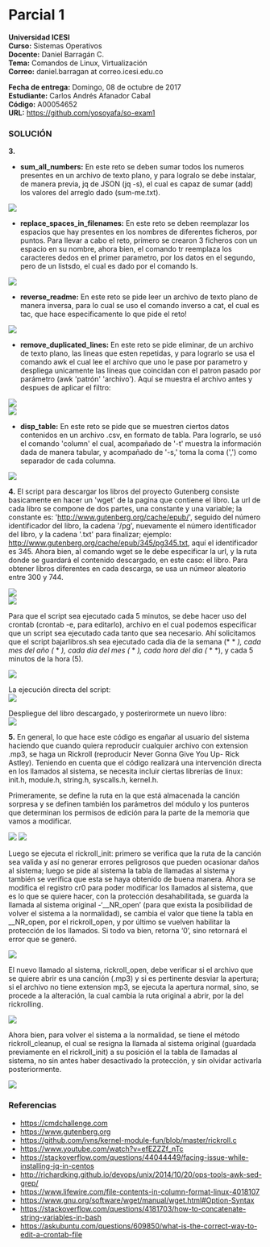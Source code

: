 # Parcial 1

**Universidad ICESI**  
**Curso:** Sistemas Operativos  
**Docente:** Daniel Barragán C.  
**Tema:** Comandos de Linux, Virtualización  
**Correo:** daniel.barragan at correo.icesi.edu.co

**Fecha de entrega:** Domingo, 08 de octubre de 2017  
**Estudiante:** Carlos Andrés Afanador Cabal  
**Código:** A00054652  
**URL:** https://github.com/yosoyafa/so-exam1  

### SOLUCIÓN

**3.** 
* **sum_all_numbers:** En este reto se deben sumar todos los numeros presentes en un archivo de texto plano, y para logralo se debe instalar, de manera previa, jq de JSON (jq -s), el cual es capaz de sumar (add) los valores del arreglo dado (sum-me.txt).  
  
 ![][1]   
 
* **replace_spaces_in_filenames:** En este reto se deben reemplazar los espacios que hay presentes en los nombres de diferentes ficheros, por puntos. Para llevar a cabo el reto, primero se crearon 3 ficheros con un espacio en su nombre, ahora bien, el comando tr reemplaza los caracteres dedos en el primer parametro, por los datos en el segundo, pero de un listsdo, el cual es dado por el comando ls.  
  
 ![][2]   
 
 * **reverse_readme:** En este reto se pide leer un archivo de texto plano de manera inversa, para lo cual se uso el comando inverso a cat, el cual es tac, que hace especificamente lo que pide el reto!  
   
 ![][3]   
 
 * **remove_duplicated_lines:** En este reto se pide eliminar, de un archivo de texto plano, las lineas que esten repetidas, y para lograrlo se usa el comando awk el cual lee el archivo que uno le pase por parametro y despliega unicamente las líneas que coincidan con el patron pasado por parámetro (awk 'patrón' 'archivo'). Aquí se muestra el archivo antes y despues de aplicar el filtro:  
   
 ![][4]   
 ![][5]   
   
 
* **disp_table:** En este reto se pide que se muestren ciertos datos contenidos en un archivo .csv, en formato de tabla. Para lograrlo, se usó el comando 'column' el cual, acompañado de '-t' muestra la información dada de manera tabular, y acompañado de '-s,' toma la coma (',') como separador de cada columna.  
  
 ![][6]   
  
  
**4.**  El script para descargar los libros del proyecto Gutenberg consiste basicamente en hacer un 'wget' de la pagina que contiene el libro. La url de cada libro se compone de dos partes, una constante y una variable; la constante es: 'http://www.gutenberg.org/cache/epub/', seguido del número identificador del libro, la cadena '/pg', nuevamente el número identificador del libro, y la cadena '.txt' para finalizar; ejemplo: http://www.gutenberg.org/cache/epub/345/pg345.txt, aquí el identificador es 345. Ahora bien, al comando wget se le debe especificar la url, y la ruta donde se guardará el contenido descargado, en este caso: el libro. Para obtener libros diferentes en cada descarga, se usa un númeor aleatorio entre 300 y 744.  
  
 ![][7]   
 ![][8]   
   
 Para que el script sea ejecutado cada 5 minutos, se debe hacer uso del crontab (crontab -e, para editarlo), archivo en el cual podemos especificar que un script sea ejecutado cada tanto que sea necesario. Ahí solicitamos que el script bajarlibros.sh sea ejecutado cada dia de la semana (* * *), cada mes del año (* * *), cada dia del mes (* * *), cada hora del dia (* * *), y cada 5 minutos de la hora (5).  
   
 ![][9]   
      
  La ejecución directa del script:  
 ![][10]   
    
  Despliegue del libro descargado, y posterirormete un nuevo libro:  
 ![][11]   
 
   
     
**5.** En general, lo que hace este código es engañar al usuario del sistema haciendo que cuando quiera reproducir cualquier archivo con extension .mp3, se haga un Rickroll (reproducir Never Gonna Give You Up- Rick Astley). Teniendo en cuenta que el código realizará una intervención directa en los llamados al sistema, se necesita incluir ciertas librerías de linux: init.h, module.h, string.h, syscalls.h, kernel.h.  
  
Primeramente, se define la ruta en la que está almacenada la canción sorpresa y se definen también los parámetros del módulo y los punteros que determinan los permisos de edición para la parte de la memoria que vamos a modificar.  
  
 ![][12] 
 ![][13]
  
  
Luego se ejecuta el rickroll_init: primero se verifica que la ruta de la canción sea valida y así no generar errores peligrosos que pueden ocasionar daños al sistema; luego se pide al sistema la tabla de llamadas al sistema y también se verifica que esta se haya obtenido de buena manera. Ahora se modifica el registro cr0 para poder modificar los llamados al sistema, que es lo que se quiere hacer, con la protección desahabilitada, se guarda la llamada al sistema original -‘__NR_open’ (para que exista la posibilidad de volver el sistema a la normalidad), se cambia el valor que tiene la tabla en __NR_open, por el rickroll_open, y por último se vuelven habilitar la protección de los llamados. Si todo va bien, retorna ‘0’, sino retornará el error que se generó.  
  
  ![][14]   

El nuevo llamado al sistema, rickroll_open, debe verificar si el archivo que se quiere abrir es una canción (.mp3) y si es pertinente desviar la apertura; si el archivo no tiene extension mp3, se ejecuta la apertura normal, sino, se procede a la alteración, la cual cambia la ruta original a abrir, por la del rickrolling.  
  
 ![][15]   
  
Ahora bien, para volver el sistema a la normalidad, se tiene el método rickroll_cleanup, el cual se resigna la llamada al sistema original (guardada previamente en el rickroll_init) a su posición el la tabla de llamadas al sistema, no sin antes haber desactivado la protección, y sin olvidar activarla posteriormente.  
  
 ![][16]   
  
    
### Referencias
* https://cmdchallenge.com  
* https://www.gutenberg.org  
* https://github.com/jvns/kernel-module-fun/blob/master/rickroll.c
* https://www.youtube.com/watch?v=efEZZZf_nTc
* https://stackoverflow.com/questions/44044449/facing-issue-while-installing-jq-in-centos
* http://richardking.github.io/devops/unix/2014/10/20/ops-tools-awk-sed-grep/
* https://www.lifewire.com/file-contents-in-column-format-linux-4018107
* https://www.gnu.org/software/wget/manual/wget.html#Option-Syntax
* https://stackoverflow.com/questions/4181703/how-to-concatenate-string-variables-in-bash
* https://askubuntu.com/questions/609850/what-is-the-correct-way-to-edit-a-crontab-file
  
[1]: images/sum-me.png
[2]: images/replace.png
[3]: images/reverse.png
[4]: images/facesnolisto.png
[5]: images/faceslisto.png
[6]: images/table.png
[7]: images/script.png
[8]: images/pathbooks.png
[9]: images/crontab1.png
[10]: images/descargalibros.png
[11]: images/libro1.png
[12]: images/inc.png
[13]: images/prot.png
[14]: images/init.png
[15]: images/open.png
[16]: images/cleanup.png
